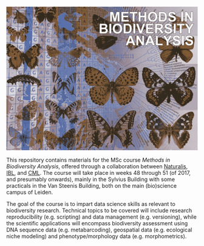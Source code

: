 ![MeBioDA](doc/desktop.png)

This repository contains materials for the MSc course _Methods in Biodiversity Analysis_, offered through a 
collaboration between [Naturalis](http://naturalis.nl), [IBL](https://www.universiteitleiden.nl/en/science/biology),
and [CML](https://www.universiteitleiden.nl/wiskunde-en-natuurwetenschappen/milieuwetenschappen). The course will
take place in weeks 48 through 51 (of 2017, and presumably onwards), mainly in the Sylvius Building with some 
practicals in the Van Steenis Building, both on the main (bio)science campus of Leiden.

The goal of the course is to impart data science skills as relevant to biodiversity research. Technical topics to be 
covered will include research reproducibility (e.g. scripting) and data management (e.g. versioning), while the 
scientific applications will encompass biodiversity assessment using DNA sequence data (e.g. metabarcoding),
geospatial data (e.g. ecological niche modeling) and phenotype/morphology data (e.g. morphometrics). 
